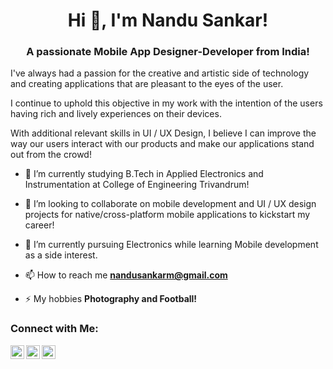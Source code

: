<h1 align="center">Hi 👋, I'm Nandu Sankar!</h1>
<h3 align="center">A passionate Mobile App Designer-Developer from India!</h3>

I've always had a passion for the creative and artistic side of technology and creating applications that are pleasant to the eyes of the user.

I continue to uphold this objective in my work with the intention of the users having rich and lively experiences on their devices.

With additional relevant skills in UI / UX Design, I believe I can improve the way our users interact with our products and make our applications stand out from the crowd!

- 🌱 I’m currently studying B.Tech in Applied Electronics and Instrumentation at College of Engineering Trivandrum!

- 👯 I’m looking to collaborate on mobile development and UI / UX design projects for native/cross-platform mobile applications to kickstart my career!

- 🌱 I’m currently pursuing Electronics while learning Mobile development as a side interest.

- 📫 How to reach me **nandusankarm@gmail.com**

- ⚡ My hobbies **Photography and Football!**

### Connect with Me:

[<img align="left" alt="codeSTACKr | LinkedIn" width="22px" src="https://cdn.jsdelivr.net/npm/simple-icons@v3/icons/linkedin.svg" />][linkedin]
[<img align="left" alt="codeSTACKr | Instagram" width="22px" src="https://cdn.jsdelivr.net/npm/simple-icons@v3/icons/instagram.svg" />][instagram]
[<img align="left" alt="codeSTACKr | Twitter" width="22px" src="https://cdn.jsdelivr.net/npm/simple-icons@v3/icons/twitter.svg" />][twitter]

<br />


<br />
<br />

[twitter]: https://twitter.com/nandusankarm
[instagram]: https://instagram.com/nandusankar
[linkedin]: https://linkedin.com/in/nandu-sankar
